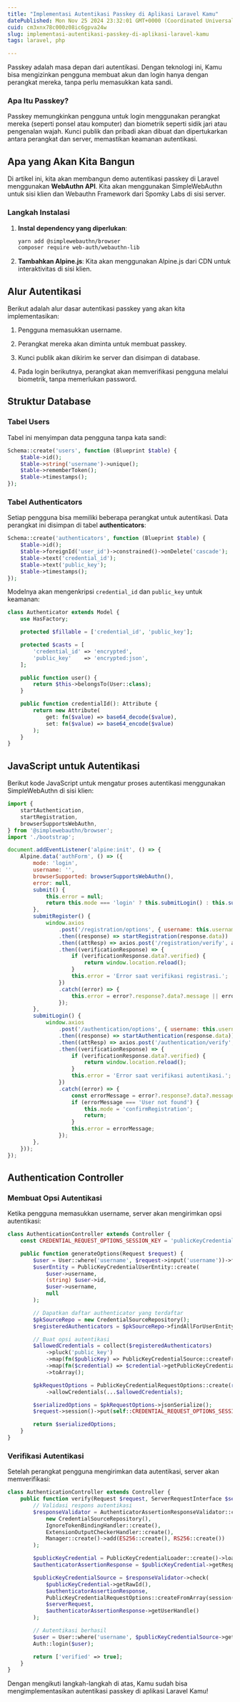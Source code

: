```yaml
---
title: "Implementasi Autentikasi Passkey di Aplikasi Laravel Kamu"
datePublished: Mon Nov 25 2024 23:32:01 GMT+0000 (Coordinated Universal Time)
cuid: cm3xnx78c000z08ic6gpva24w
slug: implementasi-autentikasi-passkey-di-aplikasi-laravel-kamu
tags: laravel, php

---
```


Passkey adalah masa depan dari autentikasi. Dengan teknologi ini, Kamu bisa mengizinkan pengguna membuat akun dan login hanya dengan perangkat mereka, tanpa perlu memasukkan kata sandi.

### Apa Itu Passkey?

Passkey memungkinkan pengguna untuk login menggunakan perangkat mereka (seperti ponsel atau komputer) dan biometrik seperti sidik jari atau pengenalan wajah. Kunci publik dan pribadi akan dibuat dan dipertukarkan antara perangkat dan server, memastikan keamanan autentikasi.

## Apa yang Akan Kita Bangun

Di artikel ini, kita akan membangun demo autentikasi passkey di Laravel menggunakan **WebAuthn API**. Kita akan menggunakan SimpleWebAuthn untuk sisi klien dan Webauthn Framework dari Spomky Labs di sisi server.

### Langkah Instalasi

1. **Instal dependency yang diperlukan**:
    
    ```bash
    yarn add @simplewebauthn/browser
    composer require web-auth/webauthn-lib
    ```
    
2. **Tambahkan Alpine.js**: Kita akan menggunakan Alpine.js dari CDN untuk interaktivitas di sisi klien.
    

## Alur Autentikasi

Berikut adalah alur dasar autentikasi passkey yang akan kita implementasikan:

1. Pengguna memasukkan username.
    
2. Perangkat mereka akan diminta untuk membuat passkey.
    
3. Kunci publik akan dikirim ke server dan disimpan di database.
    
4. Pada login berikutnya, perangkat akan memverifikasi pengguna melalui biometrik, tanpa memerlukan password.
    

## Struktur Database

### Tabel Users

Tabel ini menyimpan data pengguna tanpa kata sandi:

```php
Schema::create('users', function (Blueprint $table) {
    $table->id();
    $table->string('username')->unique();
    $table->rememberToken();
    $table->timestamps();
});
```

### Tabel Authenticators

Setiap pengguna bisa memiliki beberapa perangkat untuk autentikasi. Data perangkat ini disimpan di tabel **authenticators**:

```php
Schema::create('authenticators', function (Blueprint $table) {
    $table->id();
    $table->foreignId('user_id')->constrained()->onDelete('cascade');
    $table->text('credential_id');
    $table->text('public_key');
    $table->timestamps();
});
```

Modelnya akan mengenkripsi `credential_id` dan `public_key` untuk keamanan:

```php
class Authenticator extends Model {
    use HasFactory;

    protected $fillable = ['credential_id', 'public_key'];

    protected $casts = [
        'credential_id' => 'encrypted',
        'public_key'    => 'encrypted:json',
    ];

    public function user() {
        return $this->belongsTo(User::class);
    }

    public function credentialId(): Attribute {
        return new Attribute(
            get: fn($value) => base64_decode($value),
            set: fn($value) => base64_encode($value)
        );
    }
}
```

## JavaScript untuk Autentikasi

Berikut kode JavaScript untuk mengatur proses autentikasi menggunakan SimpleWebAuthn di sisi klien:

```javascript
import {
    startAuthentication,
    startRegistration,
    browserSupportsWebAuthn,
} from '@simplewebauthn/browser';
import './bootstrap';

document.addEventListener('alpine:init', () => {
    Alpine.data('authForm', () => ({
        mode: 'login',
        username: '',
        browserSupported: browserSupportsWebAuthn(),
        error: null,
        submit() {
            this.error = null;
            return this.mode === 'login' ? this.submitLogin() : this.submitRegister();
        },
        submitRegister() {
            window.axios
                .post('/registration/options', { username: this.username })
                .then((response) => startRegistration(response.data))
                .then((attResp) => axios.post('/registration/verify', attResp))
                .then((verificationResponse) => {
                    if (verificationResponse.data?.verified) {
                        return window.location.reload();
                    }
                    this.error = 'Error saat verifikasi registrasi.';
                })
                .catch((error) => {
                    this.error = error?.response?.data?.message || error;
                });
        },
        submitLogin() {
            window.axios
                .post('/authentication/options', { username: this.username })
                .then((response) => startAuthentication(response.data))
                .then((attResp) => axios.post('/authentication/verify', attResp))
                .then((verificationResponse) => {
                    if (verificationResponse.data?.verified) {
                        return window.location.reload();
                    }
                    this.error = 'Error saat verifikasi autentikasi.';
                })
                .catch((error) => {
                    const errorMessage = error?.response?.data?.message || error;
                    if (errorMessage === 'User not found') {
                        this.mode = 'confirmRegistration';
                        return;
                    }
                    this.error = errorMessage;
                });
        },
    }));
});
```

## Authentication Controller

### Membuat Opsi Autentikasi

Ketika pengguna memasukkan username, server akan mengirimkan opsi autentikasi:

```php
class AuthenticationController extends Controller {
    const CREDENTIAL_REQUEST_OPTIONS_SESSION_KEY = 'publicKeyCredentialRequestOptions';

    public function generateOptions(Request $request) {
        $user = User::where('username', $request->input('username'))->firstOrFail();
        $userEntity = PublicKeyCredentialUserEntity::create(
            $user->username,
            (string) $user->id,
            $user->username,
            null
        );

        // Dapatkan daftar authenticator yang terdaftar
        $pkSourceRepo = new CredentialSourceRepository();
        $registeredAuthenticators = $pkSourceRepo->findAllForUserEntity($userEntity);

        // Buat opsi autentikasi
        $allowedCredentials = collect($registeredAuthenticators)
            ->pluck('public_key')
            ->map(fn($publicKey) => PublicKeyCredentialSource::createFromArray($publicKey))
            ->map(fn($credential) => $credential->getPublicKeyCredentialDescriptor())
            ->toArray();

        $pkRequestOptions = PublicKeyCredentialRequestOptions::create(random_bytes(32))
            ->allowCredentials(...$allowedCredentials);

        $serializedOptions = $pkRequestOptions->jsonSerialize();
        $request->session()->put(self::CREDENTIAL_REQUEST_OPTIONS_SESSION_KEY, $serializedOptions);

        return $serializedOptions;
    }
}
```

### Verifikasi Autentikasi

Setelah perangkat pengguna mengirimkan data autentikasi, server akan memverifikasi:

```php
class AuthenticationController extends Controller {
    public function verify(Request $request, ServerRequestInterface $serverRequest) {
        // Validasi respons autentikasi
        $responseValidator = AuthenticatorAssertionResponseValidator::create(
            new CredentialSourceRepository(),
            IgnoreTokenBindingHandler::create(),
            ExtensionOutputCheckerHandler::create(),
            Manager::create()->add(ES256::create(), RS256::create())
        );

        $publicKeyCredential = PublicKeyCredentialLoader::create()->load(json_encode($request->all()));
        $authenticatorAssertionResponse = $publicKeyCredential->getResponse();

        $publicKeyCredentialSource = $responseValidator->check(
            $publicKeyCredential->getRawId(),
            $authenticatorAssertionResponse,
            PublicKeyCredentialRequestOptions::createFromArray(session(self::CREDENTIAL_REQUEST_OPTIONS_SESSION_KEY)),
            $serverRequest,
            $authenticatorAssertionResponse->getUserHandle()
        );

        // Autentikasi berhasil
        $user = User::where('username', $publicKeyCredentialSource->getUserHandle())->firstOrFail();
        Auth::login($user);

        return ['verified' => true];
    }
}
```

Dengan mengikuti langkah-langkah di atas, Kamu sudah bisa mengimplementasikan autentikasi passkey di aplikasi Laravel Kamu!